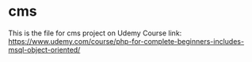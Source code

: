 # cms

This is the file for cms project on Udemy
Course link: https://www.udemy.com/course/php-for-complete-beginners-includes-msql-object-oriented/
